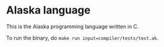 # Alaska language

This is the Alaska programming language written in C.

To run the binary, do `make run input=compiler/tests/test.ak`.

